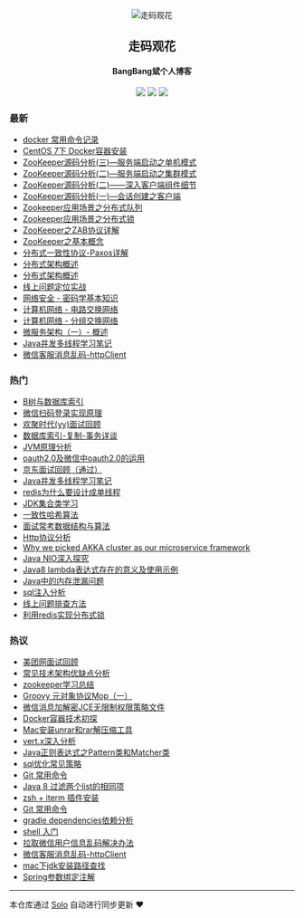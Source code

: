 <p align="center"><img alt="走码观花" src="http://p0.meituan.net/scarlett/356db466ee4aa1dea23ae5df23502afd18270.png"></p><h2 align="center">
走码观花
</h2>

<h4 align="center">BangBang斌个人博客</h4>
<p align="center"><a title="走码观花" target="_blank" href="https://github.com/guobingwei/solo-blog"><img src="https://img.shields.io/github/last-commit/guobingwei/solo-blog.svg?style=flat-square"></a>
<a title="GitHub repo size in bytes" target="_blank" href="https://github/guobingwei/solo-blog"><img src="https://img.shields.io/github/repo-size/guobingwei/solo-blog.svg?style=flat-square"></a>
<a title="Solo Version" target="_blank" href="https://github.com/b3log/solo/releases"><img src="https://img.shields.io/badge/solo-3.4.0-f1e05a.svg?style=flat-square"></a>
</p>

### 最新

* [docker 常用命令记录](http://guobingwei.tech/articles/2019/03/28/1553732002433.html)
* [CentOS 7下 Docker容器安装](http://guobingwei.tech/articles/2019/03/28/1553730762270.html)
* [ZooKeeper源码分析(三)—服务端启动之单机模式](http://guobingwei.tech/articles/2019/03/23/1553295398628.html)
* [ZooKeeper源码分析(二)—服务端启动之集群模式](http://guobingwei.tech/articles/2019/03/19/1552949363416.html)
* [ZooKeeper源码分析(二)——深入客户端组件细节](http://guobingwei.tech/articles/2019/03/17/1552791244123.html)
* [ZooKeeper源码分析(一)—会话创建之客户端](http://guobingwei.tech/articles/2019/03/15/1552608908888.html)
* [Zookeeper应用场景之分布式队列](http://guobingwei.tech/articles/2019/03/10/1552174587401.html)
* [Zookeeper应用场景之分布式锁](http://guobingwei.tech/articles/2019/03/09/1552090958174.html)
* [ZooKeeper之ZAB协议详解](http://guobingwei.tech/articles/2019/03/06/1551828908876.html)
* [ZooKeeper之基本概念](http://guobingwei.tech/articles/2019/03/06/1551827974804.html)
* [分布式一致性协议-Paxos详解](http://guobingwei.tech/articles/2019/03/02/1551499476781.html)
* [分布式架构概述](http://guobingwei.tech/articles/2019/02/26/1551139172715.html)
* [分布式架构概述](http://guobingwei.tech/articles/2019/02/26/1551139721976.html)
* [线上问题定位实战](http://guobingwei.tech/articles/2017/10/10/1507616314737.html)
* [网络安全 - 密码学基本知识](http://guobingwei.tech/articles/2017/12/19/1513614807324.html)
* [计算机网络 - 电路交换网络](http://guobingwei.tech/articles/2017/11/06/1509898828058.html)
* [计算机网络 - 分组交换网络](http://guobingwei.tech/articles/2017/11/05/1509894571465.html)
* [微服务架构（一）- 概述](http://guobingwei.tech/articles/2017/06/03/1496466226576.html)
* [Java并发多线程学习笔记](http://guobingwei.tech/articles/2016/08/10/1470841961618.html)
* [微信客服消息乱码-httpClient](http://guobingwei.tech/articles/2016/10/18/1476796437904.html)

### 热门

* [B树与数据库索引](http://guobingwei.tech/articles/2016/08/12/1470993018421.html)
* [微信扫码登录实现原理](http://guobingwei.tech/articles/2016/08/11/1470882666161.html)
* [欢聚时代(yy)面试回顾](http://guobingwei.tech/articles/2016/08/23/1471917796696.html)
* [数据库索引-复制-事务详谈](http://guobingwei.tech/articles/2016/08/10/1470816918719.html)
* [JVM原理分析](http://guobingwei.tech/articles/2016/08/10/1470842140632.html)
* [oauth2.0及微信中oauth2.0的运用](http://guobingwei.tech/articles/2016/08/10/1470840319893.html)
* [京东面试回顾（通过）](http://guobingwei.tech/articles/2016/08/23/1471926085508.html)
* [Java并发多线程学习笔记](http://guobingwei.tech/articles/2016/08/10/1470841959480.html)
* [redis为什么要设计成单线程](http://guobingwei.tech/articles/2016/08/12/1470967091459.html)
* [JDK集合类学习](http://guobingwei.tech/articles/2016/08/10/1470842046184.html)
* [一致性哈希算法](http://guobingwei.tech/articles/2016/08/11/1470904597396.html)
* [面试常考数据结构与算法](http://guobingwei.tech/articles/2016/08/10/1470842218721.html)
* [Http协议分析](http://guobingwei.tech/articles/2016/08/10/1470841491593.html)
* [Why we picked AKKA cluster as our microservice framework](http://guobingwei.tech/articles/2016/08/10/1470830522662.html)
* [Java NIO深入探究](http://guobingwei.tech/articles/2016/08/10/1470841779305.html)
* [Java8 lambda表达式存在的意义及使用示例](http://guobingwei.tech/articles/2016/08/26/1472172111130.html)
* [Java中的内存泄漏问题](http://guobingwei.tech/articles/2016/08/27/1472264266249.html)
* [sql注入分析](http://guobingwei.tech/articles/2016/08/10/1470835382796.html)
* [线上问题排查方法](http://guobingwei.tech/articles/2016/08/27/1472284766548.html)
* [利用redis实现分布式锁](http://guobingwei.tech/articles/2016/08/26/1472187870194.html)

### 热议

* [美团网面试回顾](http://guobingwei.tech/articles/2016/08/30/1472545022261.html)
* [常见技术架构优缺点分析](http://guobingwei.tech/articles/2016/08/11/1470845353808.html)
* [zookeeper学习总结](http://guobingwei.tech/articles/2016/08/10/1470808399931.html)
* [Groovy 元对象协议Mop（一）](http://guobingwei.tech/articles/2017/04/05/1491364979738.html)
* [微信消息加解密JCE无限制权限策略文件](http://guobingwei.tech/articles/2016/09/29/1475134769761.html)
* [Docker容器技术初探](http://guobingwei.tech/articles/2017/03/24/1490319346251.html)
* [Mac安装unrar和rar解压缩工具](http://guobingwei.tech/articles/2017/05/25/1495718300175.html)
* [vert.x深入分析](http://guobingwei.tech/articles/2016/08/10/1470841618325.html)
* [Java正则表达式之Pattern类和Matcher类](http://guobingwei.tech/articles/2016/09/29/1475116341562.html)
* [sql优化常见策略](http://guobingwei.tech/articles/2016/08/26/1472204674639.html)
* [Git 常用命令](http://guobingwei.tech/articles/2017/03/24/1490320598950.html)
* [Java 8 过滤两个list的相同项](http://guobingwei.tech/articles/2017/04/06/1491473439725.html)
* [zsh + iterm 插件安装](http://guobingwei.tech/articles/2017/04/01/1491018553401.html)
* [Git 常用命令](http://guobingwei.tech/articles/2017/03/24/1490320588924.html)
* [gradle dependencies依赖分析](http://guobingwei.tech/articles/2017/02/23/1487847982403.html)
* [shell 入门](http://guobingwei.tech/articles/2017/02/22/1487749673034.html)
* [拉取微信用户信息乱码解决办法](http://guobingwei.tech/articles/2016/10/18/1476796696496.html)
* [微信客服消息乱码-httpClient](http://guobingwei.tech/articles/2016/10/18/1476796435559.html)
* [mac下jdk安装路径查找](http://guobingwei.tech/articles/2016/09/29/1475136305052.html)
* [Spring参数绑定注解](http://guobingwei.tech/articles/2016/09/29/1475122120529.html)

---

本仓库通过 [Solo](https://github.com/b3log/solo) 自动进行同步更新 ❤️ 